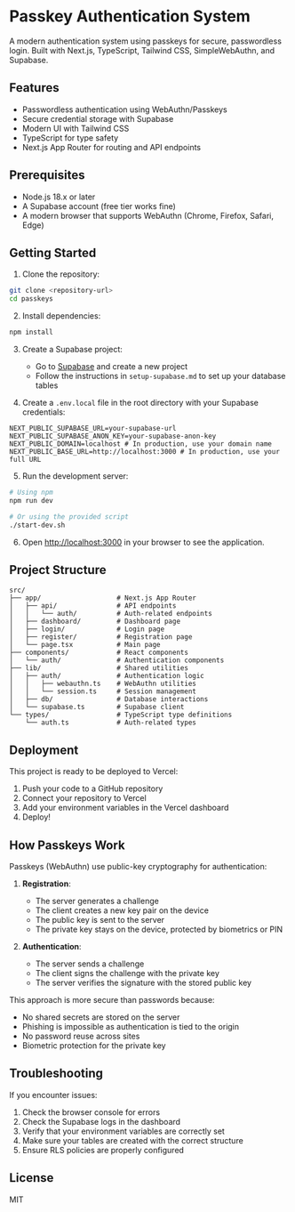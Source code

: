 # Passkey Authentication System

A modern authentication system using passkeys for secure, passwordless login. Built with Next.js, TypeScript, Tailwind CSS, SimpleWebAuthn, and Supabase.

## Features

- Passwordless authentication using WebAuthn/Passkeys
- Secure credential storage with Supabase
- Modern UI with Tailwind CSS
- TypeScript for type safety
- Next.js App Router for routing and API endpoints

## Prerequisites

- Node.js 18.x or later
- A Supabase account (free tier works fine)
- A modern browser that supports WebAuthn (Chrome, Firefox, Safari, Edge)

## Getting Started

1. Clone the repository:

```bash
git clone <repository-url>
cd passkeys
```

2. Install dependencies:

```bash
npm install
```

3. Create a Supabase project:

   - Go to [Supabase](https://supabase.com/) and create a new project
   - Follow the instructions in `setup-supabase.md` to set up your database tables

4. Create a `.env.local` file in the root directory with your Supabase credentials:

```
NEXT_PUBLIC_SUPABASE_URL=your-supabase-url
NEXT_PUBLIC_SUPABASE_ANON_KEY=your-supabase-anon-key
NEXT_PUBLIC_DOMAIN=localhost # In production, use your domain name
NEXT_PUBLIC_BASE_URL=http://localhost:3000 # In production, use your full URL
```

5. Run the development server:

```bash
# Using npm
npm run dev

# Or using the provided script
./start-dev.sh
```

6. Open [http://localhost:3000](http://localhost:3000) in your browser to see the application.

## Project Structure

```
src/
├── app/                   # Next.js App Router
│   ├── api/               # API endpoints
│   │   └── auth/          # Auth-related endpoints
│   ├── dashboard/         # Dashboard page
│   ├── login/             # Login page
│   ├── register/          # Registration page
│   └── page.tsx           # Main page
├── components/            # React components
│   └── auth/              # Authentication components
├── lib/                   # Shared utilities
│   ├── auth/              # Authentication logic
│   │   ├── webauthn.ts    # WebAuthn utilities
│   │   └── session.ts     # Session management
│   ├── db/                # Database interactions
│   └── supabase.ts        # Supabase client
└── types/                 # TypeScript type definitions
    └── auth.ts            # Auth-related types
```

## Deployment

This project is ready to be deployed to Vercel:

1. Push your code to a GitHub repository
2. Connect your repository to Vercel
3. Add your environment variables in the Vercel dashboard
4. Deploy!

## How Passkeys Work

Passkeys (WebAuthn) use public-key cryptography for authentication:

1. **Registration**:

   - The server generates a challenge
   - The client creates a new key pair on the device
   - The public key is sent to the server
   - The private key stays on the device, protected by biometrics or PIN

2. **Authentication**:
   - The server sends a challenge
   - The client signs the challenge with the private key
   - The server verifies the signature with the stored public key

This approach is more secure than passwords because:

- No shared secrets are stored on the server
- Phishing is impossible as authentication is tied to the origin
- No password reuse across sites
- Biometric protection for the private key

## Troubleshooting

If you encounter issues:

1. Check the browser console for errors
2. Check the Supabase logs in the dashboard
3. Verify that your environment variables are correctly set
4. Make sure your tables are created with the correct structure
5. Ensure RLS policies are properly configured

## License

MIT
